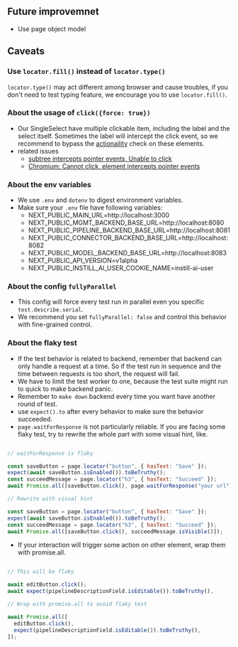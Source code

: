 
## Future improvemnet

- Use page object model

## Caveats

### Use `locator.fill()` instead of `locator.type()`

`locator.type()` may act different among browser and cause troubles, if you don't need to test typing feature, we encourage you to use `locator.fill()`.

### About the usage of `click({force: true})`

- Our SingleSelect have multiple clickable item, including the label and the select itself. Sometimes the label will intercept
  the click event, so we recommend to bypass the [actionaility](https://playwright.dev/docs/actionability) check on these elements.
- related issues
  - [subtree intercepts pointer events, Unable to click](https://github.com/microsoft/playwright/issues/13576)
  - [Chromium: Cannot click, element intercepts pointer events](https://github.com/microsoft/playwright/issues/12821)

### About the env variables

- We use `.env` and `dotenv` to digest environment variables.
- Make sure your `.env` file have following variables:
  - NEXT_PUBLIC_MAIN_URL=http://localhost:3000
  - NEXT_PUBLIC_MGMT_BACKEND_BASE_URL=http://localhost:8080
  - NEXT_PUBLIC_PIPELINE_BACKEND_BASE_URL=http://localhost:8081
  - NEXT_PUBLIC_CONNECTOR_BACKEND_BASE_URL=http://localhost:8082
  - NEXT_PUBLIC_MODEL_BACKEND_BASE_URL=http://localhost:8083
  - NEXT_PUBLIC_API_VERSION=v1alpha
  - NEXT_PUBLIC_INSTILL_AI_USER_COOKIE_NAME=instill-ai-user

### About the config `fullyParallel`

- This config will force every test run in parallel even you specific `test.describe.serial`.
- We recommend you set `fullyParallel: false` and control this behavior with fine-grained control.

### About the flaky test

- If the test behavior is related to backend, remember that backend can only handle a request at a time. So if the test run in sequence and the time between requests is too short, the request will fail.
- We have to limit the test worker to one, because the test suite might run to quick to make backend panic.
- Remember to `make down` backend every time you want have another round of test.
- use `expect().to` after every behavior to make sure the behavior succeeded.
- `page.waitForResponse` is not particularly reliable. If you are facing some flaky test, try to rewrite the whole part with some visual hint, like.

```js

// waitForResponse is flaky

const saveButton = page.locator("button", { hasText: "Save" });
expect(await saveButton.isEnabled()).toBeTruthy();
const succeedMessage = page.locator("h3", { hasText: "Succeed" });
await Promise.all([saveButton.click(), page.waitForResponse("your url"));

// Rewrite with visual hint

const saveButton = page.locator("button", { hasText: "Save" });
expect(await saveButton.isEnabled()).toBeTruthy();
const succeedMessage = page.locator("h3", { hasText: "Succeed" });
await Promise.all([saveButton.click(), succeedMessage.isVisible()]);
```

- If your interaction will trigger some action on other element, wrap them with promise.all.

```js

// This will be flaky

await editButton.click();
await expect(pipelineDescriptionField.isEditable()).toBeTruthy(),

// Wrap with promise.all to avoid flaky test

await Promise.all([
  editButton.click(),
  expect(pipelineDescriptionField.isEditable()).toBeTruthy(),
]);

```
